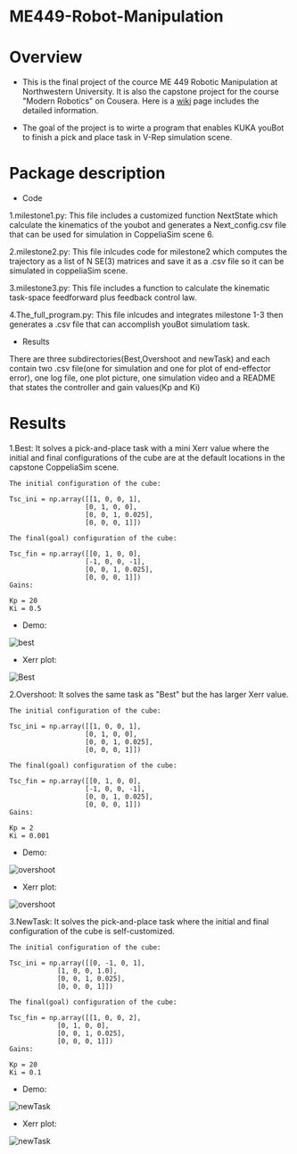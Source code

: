 # ME449-Robot-Manipulation

# Overview

* This is the final project of the cource ME 449 Robotic Manipulation at Northwestern University. It is also the capstone project for the course "Modern Robotics" on Cousera. Here is a [wiki](http://hades.mech.northwestern.edu/index.php/ME_449_Robotic_Manipulation) page includes the detailed information.

* The goal of the project is to wirte a program that enables KUKA youBot to finish a pick and place task in V-Rep simulation scene.

# Package description

* Code

1.milestone1.py: This file includes a customized function NextState which calculate the kinematics of the youbot and generates a Next_config.csv file that can be used for simulation in CoppeliaSim scene 6.

2.milestone2.py: This file inlcudes code for milestone2 which computes the trajectory as a list of N SE(3) matrices and save it as a .csv file so it can be simulated in coppeliaSim scene.

3.milestone3.py: This file includes a function to calculate the kinematic task-space feedforward plus feedback control law.

4.The_full_program.py: This file inlcudes and integrates milestone 1-3 then generates a .csv file that can accomplish youBot simulatiom task.

* Results

There are three subdirectories(Best,Overshoot and newTask) and each contain two .csv file(one for simulation and one for plot of end-effector error), one log file, one plot picture, one simulation video and a README that states the controller and gain values(Kp and Ki)

# Results

1.Best: It solves a pick-and-place task with a mini Xerr value where the initial and final configurations of the cube are at the default locations in the capstone CoppeliaSim scene.
	
	The initial configuration of the cube:
	
	Tsc_ini = np.array([[1, 0, 0, 1],
                       [0, 1, 0, 0],
                       [0, 0, 1, 0.025],
                       [0, 0, 0, 1]])
                       
	The final(goal) configuration of the cube:
	
	Tsc_fin = np.array([[0, 1, 0, 0],
		               [-1, 0, 0, -1],
		               [0, 0, 1, 0.025],
		               [0, 0, 0, 1]])
	Gains:
	
	Kp = 20
	Ki = 0.5
	
* Demo:

![best](https://user-images.githubusercontent.com/70287453/100411600-dcc27c80-3037-11eb-9b2b-3de78e7b406f.gif)
	
* Xerr plot:

![Best](https://user-images.githubusercontent.com/70287453/100800894-d6901f80-33ec-11eb-985d-63261fdd943c.png)

2.Overshoot: It solves the same task as "Best" but the has larger Xerr value.
	
	The initial configuration of the cube:
	
	Tsc_ini = np.array([[1, 0, 0, 1],
                       [0, 1, 0, 0],
                       [0, 0, 1, 0.025],
                       [0, 0, 0, 1]])
                       
	The final(goal) configuration of the cube:
	
	Tsc_fin = np.array([[0, 1, 0, 0],
		               [-1, 0, 0, -1],
		               [0, 0, 1, 0.025],
		               [0, 0, 0, 1]])
	Gains:
	
	Kp = 2
	Ki = 0.001
* Demo:

![overshoot](https://user-images.githubusercontent.com/70287453/100411731-35921500-3038-11eb-8d46-5e6ad207eea3.gif)

* Xerr plot:

![overshoot](https://user-images.githubusercontent.com/70287453/100800924-e0198780-33ec-11eb-9c03-43a4eb9e2a90.png)

3.NewTask: It solves the pick-and-place task where the initial and final configuration of the cube is self-customized.
	
	The initial configuration of the cube:
	
	Tsc_ini = np.array([[0, -1, 0, 1],
			    [1, 0, 0, 1.0],
			    [0, 0, 1, 0.025],
			    [0, 0, 0, 1]])
	
	The final(goal) configuration of the cube:
	
	Tsc_fin = np.array([[1, 0, 0, 2],
			    [0, 1, 0, 0],
			    [0, 0, 1, 0.025],
			    [0, 0, 0, 1]])
	Gains:
	
	Kp = 20
	Ki = 0.1

* Demo:

![newTask](https://user-images.githubusercontent.com/70287453/100411792-58242e00-3038-11eb-8eaa-48703d2cd7ae.gif)

* Xerr plot:

![newTask](https://user-images.githubusercontent.com/70287453/100800916-dc860080-33ec-11eb-879c-ea6c93688a7f.png)

